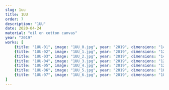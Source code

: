 ```yaml
---
slug: 1uu
title: 1UU
order: 7
description: "1UU"
date: 2020-04-24
material: "oil on cotton canvas"
year: "2019"
works: [
	{title: "1UU-01", image: "1UU_0.jpg", year: "2019", dimensions: "142x158", materials: "oil on cotton canvas"},
	{title: "1UU-02", image: "1UU_1.jpg", year: "2019", dimensions: "120x142", materials: "oil on cotton canvas"},
	{title: "1UU-03", image: "1UU_2.jpg", year: "2019", dimensions: "142x158", materials: "oil on cotton canvas"},
	{title: "1UU-04", image: "1UU_3.jpg", year: "2019", dimensions: "120x142", materials: "oil on cotton canvas"},
	{title: "1UU-05", image: "1UU_4.jpg", year: "2019", dimensions: "120x142", materials: "oil on cotton canvas"},
	{title: "1UU-06", image: "1UU_5.jpg", year: "2019", dimensions: "100x120", materials: "oil on cotton canvas"},
	{title: "1UU-07", image: "1UU_6.jpg", year: "2019", dimensions: "100x120", materials: "oil on cotton canvas"}
]
---
```


